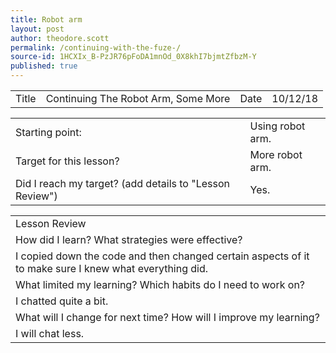 ```yaml
---
title: Robot arm
layout: post
author: theodore.scott
permalink: /continuing-with-the-fuze-/
source-id: 1HCXIx_B-PzJR76pFoDA1mnOd_0X8khI7bjmtZfbzM-Y
published: true
---
```

<table>
  <tr>
    <td>Title</td>
    <td>Continuing The Robot Arm, Some More</td>
    <td>Date</td>
    <td>10/12/18</td>
  </tr>
</table>


<table>
  <tr>
    <td>Starting point:</td>
    <td>Using robot arm.</td>
  </tr>
  <tr>
    <td>Target for this lesson?</td>
    <td>More robot arm.
</td>
  </tr>
  <tr>
    <td>Did I reach my target? 
(add details to "Lesson Review")</td>
    <td> Yes. </td>
  </tr>
</table>


<table>
  <tr>
    <td>Lesson Review</td>
  </tr>
  <tr>
    <td>How did I learn? What strategies were effective? </td>
  </tr>
  <tr>
    <td>I copied down the code and then changed certain aspects of it to make sure I knew what everything did.</td>
  </tr>
  <tr>
    <td>What limited my learning? Which habits do I need to work on? </td>
  </tr>
  <tr>
    <td>I chatted quite a bit.</td>
  </tr>
  <tr>
    <td>What will I change for next time? How will I improve my learning?</td>
  </tr>
  <tr>
    <td>I will chat less.</td>
  </tr>
</table>


